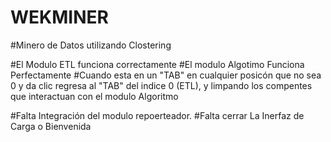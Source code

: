 # WEKMINER

#Minero de Datos utilizando Clostering

#El Modulo ETL funciona correctamente
#El modulo Algotimo Funciona Perfectamente
#Cuando esta en un "TAB" en cualquier posicón que no sea 0 y da clic regresa al "TAB" del indice 0 (ETL), y limpando los compentes que interactuan con el modulo Algoritmo



#Falta Integración del modulo repoerteador.
#Falta cerrar La Inerfaz de Carga o Bienvenida
